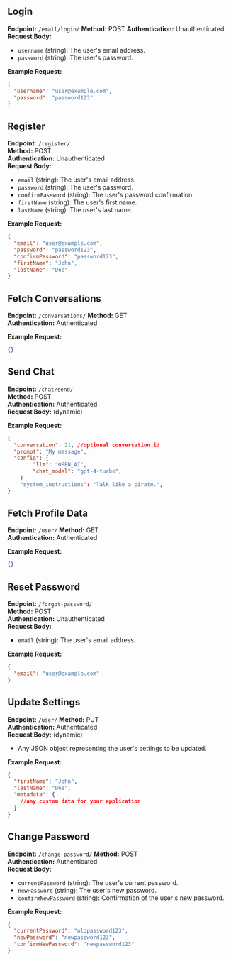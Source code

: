 ## Login

**Endpoint:** `/email/login/`
**Method:** POST
**Authentication:** Unauthenticated
**Request Body:**

- `username` (string): The user's email address.
- `password` (string): The user's password.

**Example Request:**

```json
{
  "username": "user@example.com",
  "password": "password123"
}
```

## Register

**Endpoint:** `/register/`  
**Method:** POST  
**Authentication:** Unauthenticated  
**Request Body:**

- `email` (string): The user's email address.
- `password` (string): The user's password.
- `confirmPassword` (string): The user's password confirmation.
- `firstName` (string): The user's first name.
- `lastName` (string): The user's last name.

**Example Request:**

```json
{
  "email": "user@example.com",
  "password": "password123",
  "confirmPassword": "password123",
  "firstName": "John",
  "lastName": "Doe"
}
```

## Fetch Conversations

**Endpoint:** `/conversations/`
**Method:** GET  
**Authentication:** Authenticated

**Example Request:**

```json
{}
```

## Send Chat

**Endpoint:** `/chat/send/`  
**Method:** POST  
**Authentication:** Authenticated  
**Request Body:** (dynamic)

**Example Request:**

```json
{
  "conversation": 21, //optional conversation id
  "prompt": "My message",
  "config": {
		"llm": "OPEN_AI",
		"chat_model": "gpt-4-turbo",
	}
	"system_instructions": "Talk like a pirate.",
}
```

## Fetch Profile Data

**Endpoint:** `/user/`
**Method:** GET  
**Authentication:** Authenticated

**Example Request:**

```json
{}
```

## Reset Password

**Endpoint:** `/forgot-password/`  
**Method:** POST  
**Authentication:** Unauthenticated  
**Request Body:**

- `email` (string): The user's email address.

**Example Request:**

```json
{
  "email": "user@example.com"
}
```

## Update Settings

**Endpoint:** `/user/`
**Method:** PUT  
**Authentication:** Authenticated  
**Request Body:** (dynamic)

- Any JSON object representing the user's settings to be updated.

**Example Request:**

```json
{
  "firstName": "John",
  "lastName": "Doe",
  "metadata": {
    //any custom data for your application
  }
}
```

## Change Password

**Endpoint:** `/change-password/`
**Method:** POST  
**Authentication:** Authenticated  
**Request Body:**

- `currentPassword` (string): The user's current password.
- `newPassword` (string): The user's new password.
- `confirmNewPassword` (string): Confirmation of the user's new password.

**Example Request:**

```json
{
  "currentPassword": "oldpassword123",
  "newPassword": "newpassword123",
  "confirmNewPassword": "newpassword123"
}
```
